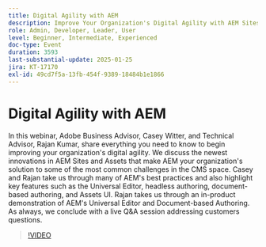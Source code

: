 ```yaml
---
title: Digital Agility with AEM
description: Improve Your Organization's Digital Agility with AEM Sites and Assets Innovations and Best Practices
role: Admin, Developer, Leader, User
level: Beginner, Intermediate, Experienced
doc-type: Event
duration: 3593
last-substantial-update: 2025-01-25
jira: KT-17170
exl-id: 49cd7f5a-13fb-454f-9389-18484b1e1866
---
```

# Digital Agility with AEM

In this webinar, Adobe Business Advisor, Casey Witter, and Technical Advisor, Rajan Kumar, share everything you need to know to begin improving your organization's digital agility. We discuss the newest innovations in AEM Sites and Assets that make AEM your organization's solution to some of the most common challenges in the CMS space. Casey and Rajan take us through many of AEM's best practices and also highlight key features such as the Universal Editor, headless authoring, document-based authoring, and Assets UI. Rajan takes us through an in-product demonstration of AEM's Universal Editor and Document-based Authoring. As always, we conclude with a live Q&A session addressing customers questions.

>[!VIDEO](https://video.tv.adobe.com/v/3443026/?learn=on&enablevpops)
